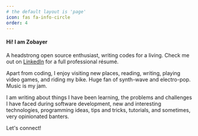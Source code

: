 ```yaml
---
# the default layout is 'page'
icon: fas fa-info-circle
order: 4
---
```


#### Hi! I am Zobayer

A headstrong open source enthusiast, writing codes for a living. Check me out on [LinkedIn](https://www.linkedin.com/in/zobayer-hasan/) for a full professional résumé.

Apart from coding, I enjoy visiting new places, reading, writing, playing video games, and riding my bike. Huge fan of synth-wave and electro-pop. Music is my jam.

I am writing about things I have been learning, the problems and challenges I have faced during software development, new and interesting technologies, programming ideas, tips and tricks, tutorials, and sometimes, very opinionated banters.

Let's connect!
